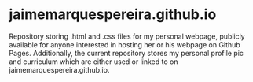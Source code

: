 # jaimemarquespereira.github.io
 Repository storing .html and .css files for my personal webpage, publicly available for anyone interested in hosting her or his webpage on Github Pages. Additionally, the current repository stores my personal profile pic and curriculum which are either used or linked to on jaimemarquespereira.github.io.
